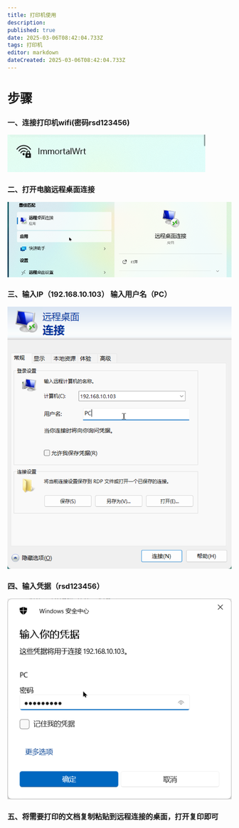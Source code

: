 ```yaml
---
title: 打印机使用
description: 
published: true
date: 2025-03-06T08:42:04.733Z
tags: 打印机
editor: markdown
dateCreated: 2025-03-06T08:42:04.733Z
---
```


# 步骤
### 一、连接打印机wifi(密码rsd123456)
![stept1.png](/stept1.png)
### 二、打开电脑远程桌面连接
![stept2.png](/stept2.png)
### 三、输入IP（192.168.10.103）  输入用户名（PC）
   ![stept3.png](/stept3.png)
### 四、输入凭据（rsd123456）
![stept4.png](/stept4.png)
### 五、将需要打印的文档复制粘贴到远程连接的桌面，打开复印即可